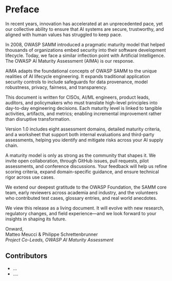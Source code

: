 # Preface

In recent years, innovation has accelerated at an unprecedented pace, yet our collective ability to ensure that AI systems are secure, trustworthy, and aligned with human values has struggled to keep pace.

In 2008, OWASP SAMM introduced a pragmatic maturity model that helped thousands of organizations embed security into their software development lifecycle. Today, we face a similar inflection point with Artificial Intelligence. The OWASP AI Maturity Assessment (AIMA) is our response.

AIMA adapts the foundational concepts of OWASP SAMM to the unique realities of AI lifecycle engineering. It expands traditional application security controls to include safeguards for data provenance, model robustness, privacy, fairness, and transparency.

This document is written for CISOs, AI/ML engineers, product leads, auditors, and policymakers who must translate high-level principles into day-to-day engineering decisions. Each maturity level is linked to tangible activities, artifacts, and metrics; enabling incremental improvement rather than disruptive transformation.

Version 1.0 includes eight assessment domains, detailed maturity criteria, and a worksheet that support both internal evaluations and third-party assessments, helping you identify and mitigate risks across your AI supply chain.

A maturity model is only as strong as the community that shapes it. We invite open collaboration, through GitHub issues, pull requests, pilot assessments, and conference discussions. Your feedback will help us refine scoring criteria, expand domain-specific guidance, and ensure technical rigor across use cases.

We extend our deepest gratitude to the OWASP Foundation, the SAMM core team, early reviewers across academia and industry, and the volunteers who contributed test cases, glossary entries, and real world anecdotes.

We view this release as a living document. It will evolve with new research, regulatory changes, and field experience—and we look forward to your insights in shaping its future.

Onward,  
Matteo Meucci & Philippe Schrettenbrunner   
_Project Co-Leads, OWASP AI Maturity Assessment_


## Contributors 

* ...
* ....